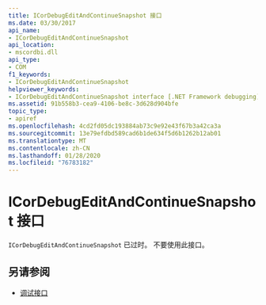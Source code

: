 ```yaml
---
title: ICorDebugEditAndContinueSnapshot 接口
ms.date: 03/30/2017
api_name:
- ICorDebugEditAndContinueSnapshot
api_location:
- mscordbi.dll
api_type:
- COM
f1_keywords:
- ICorDebugEditAndContinueSnapshot
helpviewer_keywords:
- ICorDebugEditAndContinueSnapshot interface [.NET Framework debugging]
ms.assetid: 91b558b3-cea9-4106-be8c-3d628d904bfe
topic_type:
- apiref
ms.openlocfilehash: 4cd2fd05dc193884ab73c9e92e43f67b3a42ca3a
ms.sourcegitcommit: 13e79efdbd589cad6b1de634f5d6b1262b12ab01
ms.translationtype: MT
ms.contentlocale: zh-CN
ms.lasthandoff: 01/28/2020
ms.locfileid: "76783182"
---
```

# <a name="icordebugeditandcontinuesnapshot-interface"></a>ICorDebugEditAndContinueSnapshot 接口

`ICorDebugEditAndContinueSnapshot` 已过时。 不要使用此接口。  
  
## <a name="see-also"></a>另请参阅

- [调试接口](debugging-interfaces.md)
